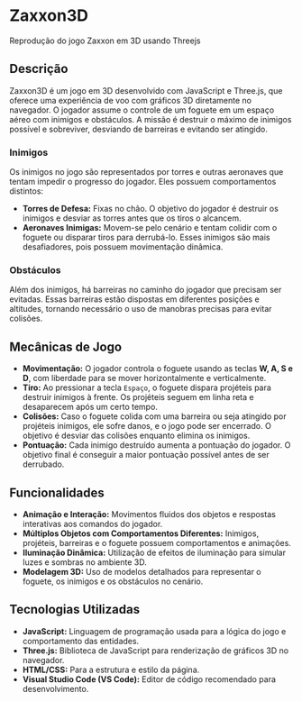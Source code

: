 # Zaxxon3D
Reprodução do jogo Zaxxon em 3D usando Threejs 

## Descrição
Zaxxon3D é um jogo em 3D desenvolvido com JavaScript e Three.js, que oferece uma experiência de voo com gráficos 3D diretamente no navegador. O jogador assume o controle de um foguete em um espaço aéreo com inimigos e obstáculos. A missão é destruir o máximo de inimigos possível e sobreviver, desviando de barreiras e evitando ser atingido.

### Inimigos
Os inimigos no jogo são representados por torres e outras aeronaves que tentam impedir o progresso do jogador. Eles possuem comportamentos distintos:
- **Torres de Defesa:** Fixas no chão. O objetivo do jogador é destruir os inimigos e desviar as torres antes que os tiros o alcancem.
- **Aeronaves Inimigas:** Movem-se pelo cenário e tentam colidir com o foguete ou disparar tiros para derrubá-lo. Esses inimigos são mais desafiadores, pois possuem movimentação dinâmica.

### Obstáculos
Além dos inimigos, há barreiras no caminho do jogador que precisam ser evitadas. Essas barreiras estão dispostas em diferentes posições e altitudes, tornando necessário o uso de manobras precisas para evitar colisões.

## Mecânicas de Jogo
- **Movimentação:** O jogador controla o foguete usando as teclas **W, A, S e D**, com liberdade para se mover horizontalmente e verticalmente.
- **Tiro:** Ao pressionar a tecla `Espaço`, o foguete dispara projéteis para destruir inimigos à frente. Os projéteis seguem em linha reta e desaparecem após um certo tempo.
- **Colisões:** Caso o foguete colida com uma barreira ou seja atingido por projéteis inimigos, ele sofre danos, e o jogo pode ser encerrado. O objetivo é desviar das colisões enquanto elimina os inimigos.
- **Pontuação:** Cada inimigo destruído aumenta a pontuação do jogador. O objetivo final é conseguir a maior pontuação possível antes de ser derrubado.

## Funcionalidades
- **Animação e Interação:** Movimentos fluidos dos objetos e respostas interativas aos comandos do jogador.
- **Múltiplos Objetos com Comportamentos Diferentes:** Inimigos, projéteis, barreiras e o foguete possuem comportamentos e animações.
- **Iluminação Dinâmica:** Utilização de efeitos de iluminação para simular luzes e sombras no ambiente 3D.
- **Modelagem 3D:** Uso de modelos detalhados para representar o foguete, os inimigos e os obstáculos no cenário.

## Tecnologias Utilizadas
- **JavaScript:** Linguagem de programação usada para a lógica do jogo e comportamento das entidades.
- **Three.js:** Biblioteca de JavaScript para renderização de gráficos 3D no navegador.
- **HTML/CSS:** Para a estrutura e estilo da página.
- **Visual Studio Code (VS Code):** Editor de código recomendado para desenvolvimento.